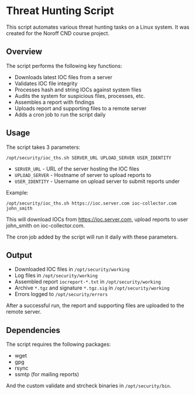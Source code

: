 # Threat Hunting Script

This script automates various threat hunting tasks on a Linux system. It was created for the Noroff CND course project.

## Overview

The script performs the following key functions:

- Downloads latest IOC files from a server
- Validates IOC file integrity 
- Processes hash and string IOCs against system files
- Audits the system for suspicious files, processes, etc.
- Assembles a report with findings
- Uploads report and supporting files to a remote server
- Adds a cron job to run the script daily

## Usage

The script takes 3 parameters:

```
/opt/security/ioc_ths.sh SERVER_URL UPLOAD_SERVER USER_IDENTITY
```

- `SERVER_URL` - URL of the server hosting the IOC files 
- `UPLOAD_SERVER` - Hostname of server to upload reports to
- `USER_IDENTITY` - Username on upload server to submit reports under

Example:

```
/opt/security/ioc_ths.sh https://ioc.server.com ioc-collector.com john_smith
```

This will download IOCs from https://ioc.server.com, upload reports to user john_smith on ioc-collector.com.

The cron job added by the script will run it daily with these parameters.

## Output

- Downloaded IOC files in `/opt/security/working`
- Log files in `/opt/security/working` 
- Assembled report `iocreport-*.txt` in `/opt/security/working`
- Archive `*.tgz` and signature `*.tgz.sig` in `/opt/security/working`
- Errors logged to `/opt/security/errors`

After a successful run, the report and supporting files are uploaded to the remote server.

## Dependencies

The script requires the following packages:

- wget
- gpg
- rsync
- ssmtp (for mailing reports)

And the custom validate and strcheck binaries in `/opt/security/bin`.


